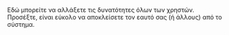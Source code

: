 Εδώ μπορείτε να αλλάξετε τις δυνατότητες όλων των χρηστών. Προσέξτε, είναι εύκολο να αποκλείσετε τον εαυτό σας (ή άλλους) από το σύστημα.